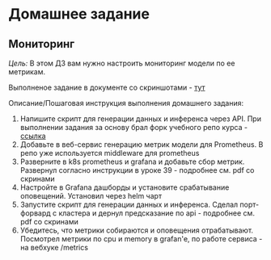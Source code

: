 # Домашнее задание

## Мониторинг

_Цель:_
В этом ДЗ вам нужно настроить мониторинг модели по ее метрикам.

Выполненое задание в документе со скриншотами - [тут](https://disk.yandex.ru/i/15ip1dlSYoqw9g) 

Описание/Пошаговая инструкция выполнения домашнего задания:
1. Напишите скрипт для генерации данных и инференса через API.
При выполнении задания за основу брал форк учебного репо курса - [ссылка](https://github.com/varsey/otus-ml-skel/settings/secrets/actions)
2. Добавьте в веб-сервис генерацию метрик модели для Prometheus.
В репо уже используется middleware для prometheus
3. Разверните в k8s prometheus и grafana и добавьте сбор метрик.
Развернул согласно инструкции в уроке 39 - подробнее см. pdf со скринами
4. Настройте в Grafana дашборды и установите срабатывание оповещений.
Установил через helm чарт
5. Запустите скрипт для генерации данных и инференса.
Сделал порт-форвард с кластера и дернул предсказание по api - подробнее см. pdf со скринами
6. Убедитесь, что метрики собираются и оповещения отрабатывают.
Посмотрел метрики по cpu и memory в grafan'e, по работе сервиса - на вебхуке /metrics


